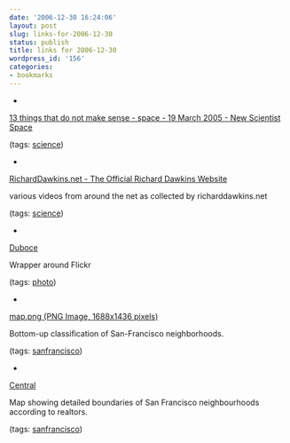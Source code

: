 ```yaml
---
date: '2006-12-30 16:24:06'
layout: post
slug: links-for-2006-12-30
status: publish
title: links for 2006-12-30
wordpress_id: '156'
categories:
- bookmarks
---
```



	
  * 
		

[13 things that do not make sense - space - 19 March 2005 - New Scientist Space](http://space.newscientist.com/article.ns?id=mg18524911.600)


		

(tags: [science](http://del.icio.us/eob/science))


	

	
  * 
		

[RichardDawkins.net - The Official Richard Dawkins Website](http://richarddawkins.net/search,ALL,page1,n,Video,n,n)


		

various videos from around the net as collected by richarddawkins.net


		

(tags: [science](http://del.icio.us/eob/science))


	

	
  * 
		

[Duboce](http://shibainu.s218.xrea.com/flickr/fotolog.cgi?username=Tolka%20Rover)


		

Wrapper around Flickr


		

(tags: [photo](http://del.icio.us/eob/photo))


	

	
  * 
		

[map.png (PNG Image, 1688x1436 pixels)](http://hood.theory.org/map.png)


		

Bottom-up classification of San-Francisco neighborhoods.


		

(tags: [sanfrancisco](http://del.icio.us/eob/sanfrancisco))


	

	
  * 
		

[Central](http://www.sfarmls.com/docs/central.htm)


		

Map showing detailed boundaries of San Francisco neighbourhoods according to realtors.


		

(tags: [sanfrancisco](http://del.icio.us/eob/sanfrancisco))


	



